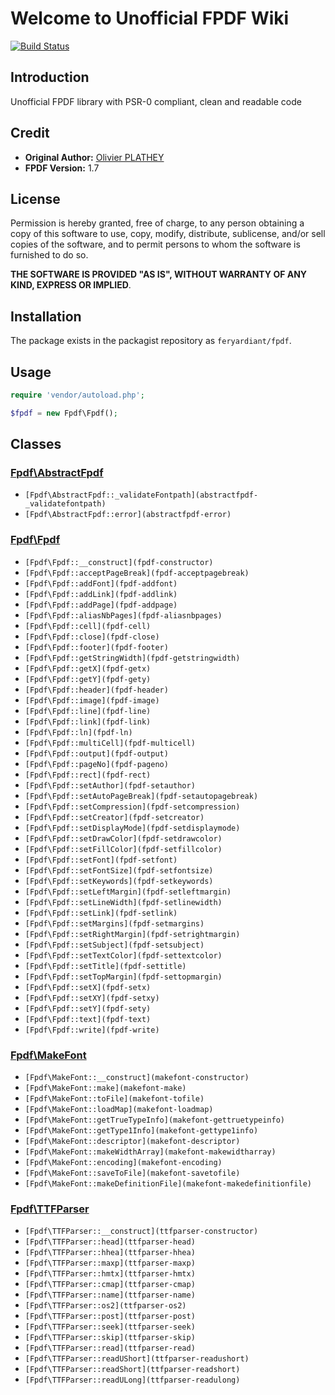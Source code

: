 # Welcome to Unofficial FPDF Wiki

[![Build Status](https://travis-ci.org/feryardiant/fpdf.svg?branch=master)](https://travis-ci.org/feryardiant/fpdf)

## Introduction

Unofficial FPDF library with PSR-0 compliant, clean and readable code

## Credit

* **Original Author:** [Olivier PLATHEY](http://fpdf.org/)
* **FPDF Version:** 1.7

## License

Permission is hereby granted, free of charge, to any person obtaining a copy
of this software to use, copy, modify, distribute, sublicense, and/or sell
copies of the software, and to permit persons to whom the software is furnished
to do so.

**THE SOFTWARE IS PROVIDED "AS IS", WITHOUT WARRANTY OF ANY KIND, EXPRESS OR IMPLIED**.

## Installation

The package exists in the packagist repository as `feryardiant/fpdf`.

## Usage

```php
require 'vendor/autoload.php';

$fpdf = new Fpdf\Fpdf();
```

## Classes

### [Fpdf\AbstractFpdf](abstractfpdf)

* `[Fpdf\AbstractFpdf::_validateFontpath](abstractfpdf-_validatefontpath)`
* `[Fpdf\AbstractFpdf::error](abstractfpdf-error)`

### [Fpdf\Fpdf](fpdf)

* `[Fpdf\Fpdf::__construct](fpdf-constructor)`
* `[Fpdf\Fpdf::acceptPageBreak](fpdf-acceptpagebreak)`
* `[Fpdf\Fpdf::addFont](fpdf-addfont)`
* `[Fpdf\Fpdf::addLink](fpdf-addlink)`
* `[Fpdf\Fpdf::addPage](fpdf-addpage)`
* `[Fpdf\Fpdf::aliasNbPages](fpdf-aliasnbpages)`
* `[Fpdf\Fpdf::cell](fpdf-cell)`
* `[Fpdf\Fpdf::close](fpdf-close)`
* `[Fpdf\Fpdf::footer](fpdf-footer)`
* `[Fpdf\Fpdf::getStringWidth](fpdf-getstringwidth)`
* `[Fpdf\Fpdf::getX](fpdf-getx)`
* `[Fpdf\Fpdf::getY](fpdf-gety)`
* `[Fpdf\Fpdf::header](fpdf-header)`
* `[Fpdf\Fpdf::image](fpdf-image)`
* `[Fpdf\Fpdf::line](fpdf-line)`
* `[Fpdf\Fpdf::link](fpdf-link)`
* `[Fpdf\Fpdf::ln](fpdf-ln)`
* `[Fpdf\Fpdf::multiCell](fpdf-multicell)`
* `[Fpdf\Fpdf::output](fpdf-output)`
* `[Fpdf\Fpdf::pageNo](fpdf-pageno)`
* `[Fpdf\Fpdf::rect](fpdf-rect)`
* `[Fpdf\Fpdf::setAuthor](fpdf-setauthor)`
* `[Fpdf\Fpdf::setAutoPageBreak](fpdf-setautopagebreak)`
* `[Fpdf\Fpdf::setCompression](fpdf-setcompression)`
* `[Fpdf\Fpdf::setCreator](fpdf-setcreator)`
* `[Fpdf\Fpdf::setDisplayMode](fpdf-setdisplaymode)`
* `[Fpdf\Fpdf::setDrawColor](fpdf-setdrawcolor)`
* `[Fpdf\Fpdf::setFillColor](fpdf-setfillcolor)`
* `[Fpdf\Fpdf::setFont](fpdf-setfont)`
* `[Fpdf\Fpdf::setFontSize](fpdf-setfontsize)`
* `[Fpdf\Fpdf::setKeywords](fpdf-setkeywords)`
* `[Fpdf\Fpdf::setLeftMargin](fpdf-setleftmargin)`
* `[Fpdf\Fpdf::setLineWidth](fpdf-setlinewidth)`
* `[Fpdf\Fpdf::setLink](fpdf-setlink)`
* `[Fpdf\Fpdf::setMargins](fpdf-setmargins)`
* `[Fpdf\Fpdf::setRightMargin](fpdf-setrightmargin)`
* `[Fpdf\Fpdf::setSubject](fpdf-setsubject)`
* `[Fpdf\Fpdf::setTextColor](fpdf-settextcolor)`
* `[Fpdf\Fpdf::setTitle](fpdf-settitle)`
* `[Fpdf\Fpdf::setTopMargin](fpdf-settopmargin)`
* `[Fpdf\Fpdf::setX](fpdf-setx)`
* `[Fpdf\Fpdf::setXY](fpdf-setxy)`
* `[Fpdf\Fpdf::setY](fpdf-sety)`
* `[Fpdf\Fpdf::text](fpdf-text)`
* `[Fpdf\Fpdf::write](fpdf-write)`

### [Fpdf\MakeFont](makefont)

* `[Fpdf\MakeFont::__construct](makefont-constructor)`
* `[Fpdf\MakeFont::make](makefont-make)`
* `[Fpdf\MakeFont::toFile](makefont-tofile)`
* `[Fpdf\MakeFont::loadMap](makefont-loadmap)`
* `[Fpdf\MakeFont::getTrueTypeInfo](makefont-gettruetypeinfo)`
* `[Fpdf\MakeFont::getType1Info](makefont-gettype1info)`
* `[Fpdf\MakeFont::descriptor](makefont-descriptor)`
* `[Fpdf\MakeFont::makeWidthArray](makefont-makewidtharray)`
* `[Fpdf\MakeFont::encoding](makefont-encoding)`
* `[Fpdf\MakeFont::saveToFile](makefont-savetofile)`
* `[Fpdf\MakeFont::makeDefinitionFile](makefont-makedefinitionfile)`

### [Fpdf\TTFParser](ttfparser)

* `[Fpdf\TTFParser::__construct](ttfparser-constructor)`
* `[Fpdf\TTFParser::head](ttfparser-head)`
* `[Fpdf\TTFParser::hhea](ttfparser-hhea)`
* `[Fpdf\TTFParser::maxp](ttfparser-maxp)`
* `[Fpdf\TTFParser::hmtx](ttfparser-hmtx)`
* `[Fpdf\TTFParser::cmap](ttfparser-cmap)`
* `[Fpdf\TTFParser::name](ttfparser-name)`
* `[Fpdf\TTFParser::os2](ttfparser-os2)`
* `[Fpdf\TTFParser::post](ttfparser-post)`
* `[Fpdf\TTFParser::seek](ttfparser-seek)`
* `[Fpdf\TTFParser::skip](ttfparser-skip)`
* `[Fpdf\TTFParser::read](ttfparser-read)`
* `[Fpdf\TTFParser::readUShort](ttfparser-readushort)`
* `[Fpdf\TTFParser::readShort](ttfparser-readshort)`
* `[Fpdf\TTFParser::readULong](ttfparser-readulong)`
